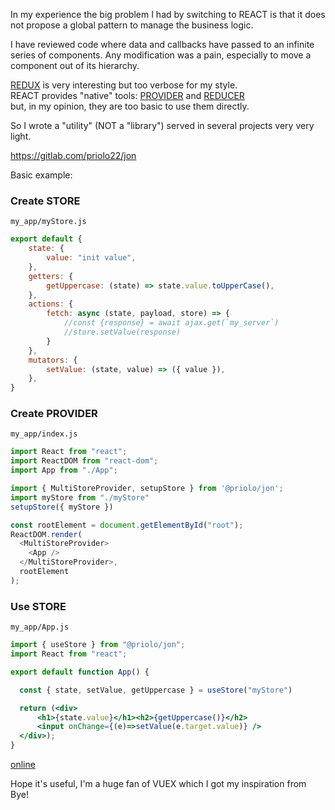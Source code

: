 In my experience the big problem I had by switching to REACT
is that it does not propose a global pattern to manage the business logic.

I have reviewed code where data and callbacks
have passed to an infinite series of components.
Any modification was a pain, especially to move a component out of its hierarchy.

[REDUX](https://redux.js.org/) is very interesting but too verbose for my style.  
REACT provides "native" tools: 
[PROVIDER](https://it.reactjs.org/docs/context.htm) and [REDUCER](https://it.reactjs.org/docs/hooks-reference.html#usereducer)  
but, in my opinion, they are too basic to use them directly.

So I wrote a "utility" (NOT a "library") served in several projects
very very light.

https://gitlab.com/priolo22/jon

Basic example:

### Create STORE
`my_app/myStore.js`
```jsx
export default {
	state: {
		value: "init value",
	},
	getters: {
		getUppercase: (state) => state.value.toUpperCase(),
	},
	actions: {
		fetch: async (state, payload, store) => {
			//const {response} = await ajax.get(`my_server`)
			//store.setValue(response)
		}
	},
	mutators: {
		setValue: (state, value) => ({ value }),
	},
}
```

### Create PROVIDER
`my_app/index.js`
```js
import React from "react";
import ReactDOM from "react-dom";
import App from "./App";

import { MultiStoreProvider, setupStore } from '@priolo/jon';
import myStore from "./myStore"
setupStore({ myStore })

const rootElement = document.getElementById("root");
ReactDOM.render(
  <MultiStoreProvider>
    <App />
  </MultiStoreProvider>,
  rootElement
);
```

### Use STORE
`my_app/App.js`
```jsx
import { useStore } from "@priolo/jon";
import React from "react";

export default function App() {

  const { state, setValue, getUppercase } = useStore("myStore")

  return (<div>
      <h1>{state.value}</h1><h2>{getUppercase()}</h2>
      <input onChange={(e)=>setValue(e.target.value)} />
  </div>);
}
```

[online](https://codesandbox.io/s/react-store-example-1-ct8r4)

Hope it's useful, I'm a huge fan of VUEX which I got my inspiration from
Bye!